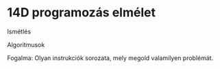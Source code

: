 # 14D programozás elmélet

Ismétlés

Algoritmusok

Fogalma: Olyan instrukciók sorozata, mely megold valamilyen problémát.

